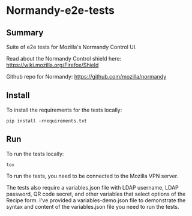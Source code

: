Normandy-e2e-tests
====================


Summary
-------
Suite of e2e tests for Mozilla's Normandy Control UI.

Read about the Normandy Control shield here: https://wiki.mozilla.org/Firefox/Shield 

Github repo for Normandy: https://github.com/mozilla/normandy

Install
-------


To install the requirements for the tests locally:

```
pip install -rrequirements.txt
```

Run
-------
To run the tests locally:

```
tox
```
To run the tests, you need to be connected to the Mozilla VPN server. 

The tests also require a variables.json file with LDAP username, LDAP password, QR code secret, and other variables that select options of the Recipe form. I've provided a variables-demo.json file to demonstrate the syntax and content of the variables.json file you need to run the tests.